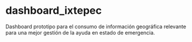 # dashboard_ixtepec

Dashboard prototipo para el consumo de información geográfica relevante para una mejor gestión de la ayuda en estado de emergencia.
